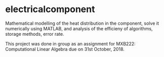 # electricalcomponent
Mathematical modelling of the heat distribution in the component, solve it numerically using MATLAB, and analysis of the efficieny of algorithms, storage methods, error rate. 

This project was done in group as an assignment for MXB222: Computational Linear Algebra due on 31st October, 2018. 
